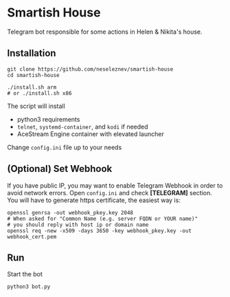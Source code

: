 # Smartish House

Telegram bot responsible for some actions in Helen & Nikita's house.

## Installation
```
git clone https://github.com/neseleznev/smartish-house
cd smartish-house

./install.sh arm
# or ./install.sh x86
```

The script will install
* python3 requirements
* `telnet`, `systemd-container`, and `kodi` if needed
* AceStream Engine container with elevated launcher

Change `config.ini` file up to your needs

## (Optional) Set Webhook
If you have public IP, you may want to enable Telegram Webhook
in order to avoid network errors. Open `config.ini` and check <b>[TELEGRAM]</b> section.
You will have to generate https certificate, the easiest way is:
```
openssl genrsa -out webhook_pkey.key 2048
# When asked for "Common Name (e.g. server FQDN or YOUR name)"
# you should reply with host ip or domain name
openssl req -new -x509 -days 3650 -key webhook_pkey.key -out webhook_cert.pem
```

## Run
Start the bot
```
python3 bot.py
```
